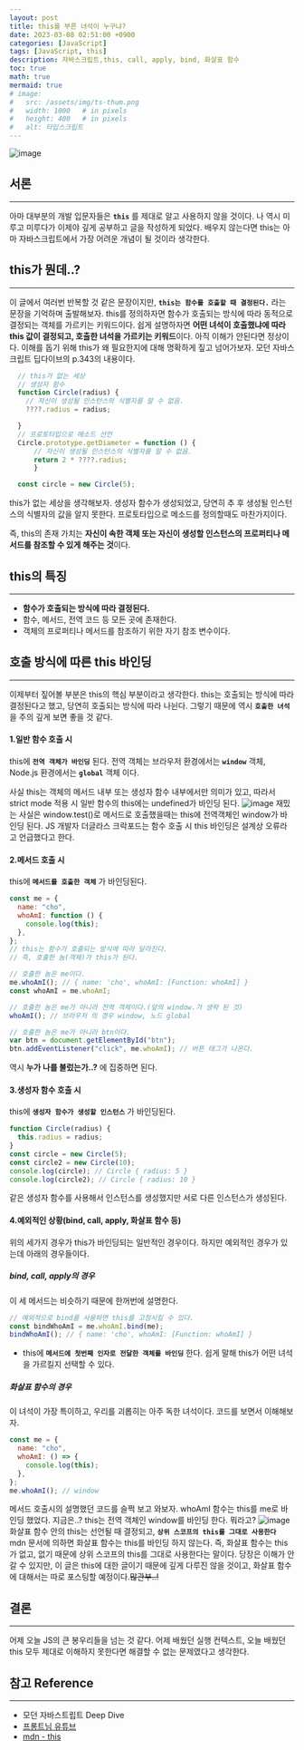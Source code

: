 ```yaml
---
layout: post
title: this를 부른 녀석이 누구냐?
date: 2023-03-08 02:51:00 +0900
categories: [JavaScript]
tags: [JavaScript, this]
description: 자바스크립트,this, call, apply, bind, 화살표 함수
toc: true
math: true
mermaid: true
# image:
#   src: /assets/img/ts-thum.png
#   width: 1000   # in pixels
#   height: 400   # in pixels
#   alt: 타입스크립트
---
```


<!-- 썸네일 -->

![image](https://user-images.githubusercontent.com/101175828/223528673-e65789e8-783d-4e48-99d1-58cc2f17028b.png)

## 서론

---

아마 대부분의 개발 입문자들은 **`this`** 를 제대로 알고 사용하지 않을 것이다.
나 역시 미루고 미루다가 이제야 깊게 공부하고 글을 작성하게 되었다.
배우지 않는다면 this는 아마 자바스크립트에서 가장 어려운 개념이 될 것이라 생각한다.

## this가 뭔데..?

---

이 글에서 여러번 반복할 것 같은 문장이지만, **`this는 함수를 호출할 때 결정된다.`** 라는 문장을 기억하며 출발해보자.
this를 정의하자면 함수가 호출되는 방식에 따라 동적으로 결정되는 객체를 가르키는 키워드이다.
쉽게 설명하자면 **어떤 녀석이 호출했냐에 따라 this 값이 결정되고, 호출한 녀석을 가르키는 키워드**이다.
아직 이해가 안된다면 정상이다.
이해를 돕기 위해 this가 왜 필요한지에 대해 명확하게 짚고 넘어가보자.
모던 자바스크립트 딥다이브의 p.343의 내용이다.

```js
  // this가 없는 세상
  // 생성자 함수
  function Circle(radius) {
    // 자신이 생성될 인스턴스의 식별자를 알 수 없음.
    ????.radius = radius;

  }
  // 프로토타입으로 메소드 선언
  Circle.prototype.getDiameter = function () {
      // 자신이 생성될 인스턴스의 식별자를 알 수 없음.
      return 2 * ????.radius;
      }

  const circle = new Circle(5);
```

this가 없는 세상을 생각해보자.
생성자 함수가 생성되었고, 당연히 추 후 생성될 인스턴스의 식별자의 값을 알지 못한다.
프로토타입으로 메소드를 정의할때도 마찬가지이다.

즉, this의 존재 가치는 **자신이 속한 객체 또는 자신이 생성할 인스턴스의 프로퍼티나 메서드를 참조할 수 있게 해주는 것**이다.

## this의 특징

---

- **함수가 호출되는 방식에 따라 결정된다.**
- 함수, 메서드, 전역 코드 등 모든 곳에 존재한다.
- 객체의 프로퍼티나 메서드를 참조하기 위한 자기 참조 변수이다.

## 호출 방식에 따른 this 바인딩

---

이제부터 짚어볼 부분은 this의 핵심 부분이라고 생각한다.
this는 호출되는 방식에 따라 결정된다고 했고, 당연히 호출되는 방식에 따라 나뉜다.
그렇기 때문에 역시 **`호출한 녀석`** 을 주의 깊게 보면 좋을 것 같다.

#### 1.일반 함수 호출 시

this에 **`전역 객체가 바인딩`** 된다.
전역 객체는 브라우저 환경에서는 **`window`** 객체, Node.js 환경에서는 **`global`** 객체 이다.

사실 this는 객체의 메서드 내부 또는 생성자 함수 내부에서만 의미가 있고,
따라서 strict mode 적용 시 일반 함수의 this에는 undefined가 바인딩 된다.
![image](https://user-images.githubusercontent.com/101175828/223711132-64bed136-deff-45be-a568-9d69070b2c64.png)
재밌는 사실은 window.test()로 메서드로 호출했을때는 this에 전역객체인 window가 바인딩 된다.
JS 개발자 더글라스 크락포드는 함수 호출 시 this 바인딩은 설계상 오류라고 언급했다고 한다.

#### 2.메서드 호출 시

this에 **`메서드를 호출한 객체`** 가 바인딩된다.

```js
const me = {
  name: "cho",
  whoAmI: function () {
    console.log(this);
  },
};
// this는 함수가 호출되는 방식에 따라 달라진다.
// 즉, 호출한 놈(객체)가 this가 된다.

// 호출한 놈은 me이다.
me.whoAmI(); // { name: 'cho', whoAmI: [Function: whoAmI] }
const whoAmI = me.whoAmI;

// 호출한 놈은 me가 아니라 전역 객체이다.(앞의 window.가 생략 된 것)
whoAmI(); // 브라우저 의 경우 window, 노드 global

// 호출한 놈은 me가 아니라 btn이다.
var btn = document.getElementById("btn");
btn.addEventListener("click", me.whoAmI); // 버튼 태그가 나온다.
```

역시 **누가 나를 불렀는가..?** 에 집중하면 된다.

#### 3.생성자 함수 호출 시

this에 **`생성자 함수가 생성할 인스턴스`** 가 바인딩된다.

```js
function Circle(radius) {
  this.radius = radius;
}
const circle = new Circle(5);
const circle2 = new Circle(10);
console.log(circle); // Circle { radius: 5 }
console.log(circle2); // Circle { radius: 10 }
```

같은 생성자 함수를 사용해서 인스턴스를 생성했지만 서로 다른 인스턴스가 생성된다.

#### 4.예외적인 상황(bind, call, apply, 화살표 함수 등)

위의 세가지 경우가 this가 바인딩되는 일반적인 경우이다.
하지만 예외적인 경우가 있는데 아래의 경우들이다.

##### bind, call, apply의 경우

이 세 메서드는 비슷하기 때문에 한꺼번에 설명한다.

```js
// 예외적으로 bind를 사용하면 this를 고정시킬 수 있다.
const bindWhoAmI = me.whoAmI.bind(me);
bindWhoAmI(); // { name: 'cho', whoAmI: [Function: whoAmI] }
```

- this에 **`메서드에 첫번째 인자로 전달한 객체를 바인딩`** 한다.
  쉽게 말해 this가 어떤 녀석을 가르킬지 선택할 수 있다.

##### 화살표 함수의 경우

이 녀석이 가장 특이하고, 우리를 괴롭히는 아주 독한 녀석이다.
코드를 보면서 이해해보자.

```js
const me = {
  name: "cho",
  whoAmI: () => {
    console.log(this);
  },
};
me.whoAmI(); // window
```

메서드 호출시의 설명했던 코드를 슬쩍 보고 와보자.
whoAmI 함수는 this를 me로 바인딩 했었다.
지금은..? this는 전역 객체인 window를 바인딩 한다. 뭐라고?
![image](https://user-images.githubusercontent.com/101175828/223714731-6ac696a7-a620-46ae-b50c-d1f66ff23200.png)
화살표 함수 안의 this는 선언될 때 결정되고, **`상위 스코프의 this를 그대로 사용한다`**
mdn 문서에 의하면 화살표 함수는 this를 바인딩 하지 않는다.
즉, 화살표 함수는 this가 없고, 없기 때문에 상위 스코프의 this를 그대로 사용한다는 말이다.
당장은 이해가 안갈 수 있지만, 이 글은 this에 대한 글이기 때문에 깊게 다루진 않을 것이고,
화살표 함수에 대해서는 따로 포스팅할 예정이다.~~많관부..!~~

## 결론

---

어제 오늘 JS의 큰 봉우리들을 넘는 것 같다.
어제 배웠던 실행 컨텍스트, 오늘 배웠던 this 모두 제대로 이해하지 못한다면 해결할 수 없는 문제였다고 생각한다.

## 참고 Reference

---

- 모던 자바스트립트 Deep Dive
- [프롱트님 유튜브](https://www.youtube.com/watch?v=fllhA9yGSYE&t=500s)
- [mdn - this](https://developer.mozilla.org/ko/docs/Web/JavaScript/Reference/Operators/this)
